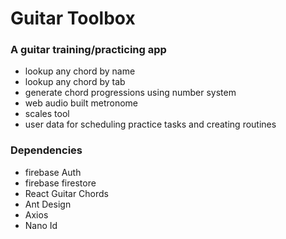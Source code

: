 # Guitar Toolbox
### A guitar training/practicing app 

+ lookup any chord by name
+ lookup any chord by tab
+ generate chord progressions using number system
+ web audio built metronome
+ scales tool
+ user data for scheduling practice tasks and creating routines

### Dependencies 

+ firebase Auth
+ firebase firestore
+ React Guitar Chords
+ Ant Design
+ Axios
+ Nano Id


